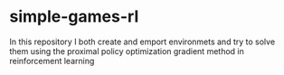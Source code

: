 # simple-games-rl
In this repository I both create and emport environmets and try to solve them using the proximal policy optimization gradient method in reinforcement learning
